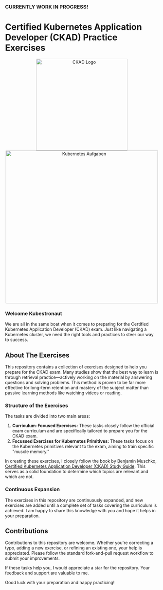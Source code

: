 ### CURRENTLY WORK IN PROGRESS!

# Certified Kubernetes Application Developer (CKAD) Practice Exercises
<p align="center">
  <img src="https://training.linuxfoundation.org/wp-content/uploads/2019/03/kubernetes-ckad-color-300x294.png" alt="CKAD Logo" width="300" height="300">
  <img src="https://github.com/jjarndt/ckad-practice/blob/master/blob/k8s-training.png" alt="Kubernetes Aufgaben" width="500" style="height: auto;">
</p>

### Welcome Kubestronaut

We are all in the same boat when it comes to preparing for the Certified Kubernetes Application Developer (CKAD) exam. Just like navigating a Kubernetes cluster, we need the right tools and practices to steer our way to success.

## About The Exercises

This repository contains a collection of exercises designed to help you prepare for the CKAD exam. Many studies show that the best way to learn is through retrieval practice—actively working on the material by answering questions and solving problems. This method is proven to be far more effective for long-term retention and mastery of the subject matter than passive learning methods like watching videos or reading.

### Structure of the Exercises

The tasks are divided into two main areas:

1. **Curriculum-Focused Exercises:** These tasks closely follow the official exam curriculum and are specifically tailored to prepare you for the CKAD exam.
2. **Focussed Exercises for Kubernetes Primitives:** These tasks focus on the Kubernetes primitives relevant to the exam, aiming to train specific "muscle memory."

In creating these exercises, I closely follow the book by Benjamin Muschko, [Certified Kubernetes Application Developer (CKAD) Study Guide](https://learning.oreilly.com/library/view/certified-kubernetes-application/9781098152857/). This serves as a solid foundation to determine which topics are relevant and which are not.

### Continuous Expansion

The exercises in this repository are continuously expanded, and new exercises are added until a complete set of tasks covering the curriculum is achieved. I am happy to share this knowledge with you and hope it helps in your preparation.

## Contributions

Contributions to this repository are welcome. Whether you're correcting a typo, adding a new exercise, or refining an existing one, your help is appreciated. Please follow the standard fork-and-pull request workflow to submit your improvements.

If these tasks help you, I would appreciate a star for the repository. Your feedback and support are valuable to me.

Good luck with your preparation and happy practicing!
